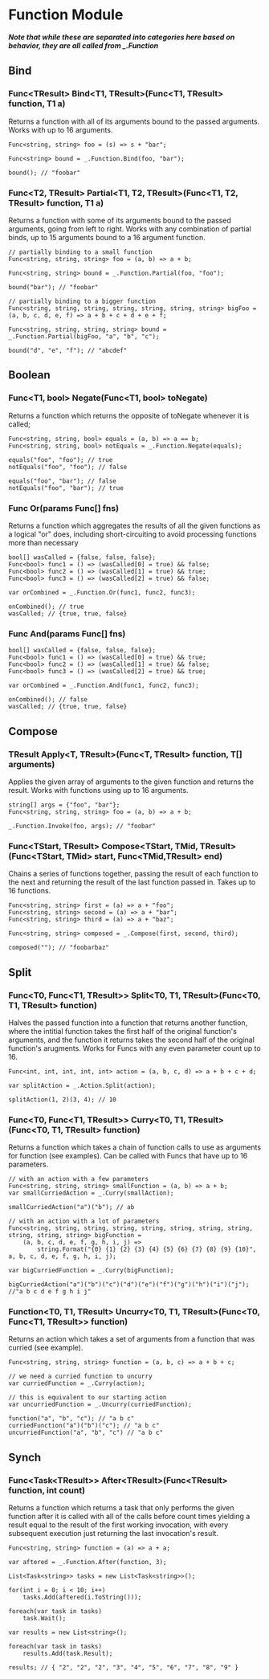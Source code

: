 # Function Module
***Note that while these are separated into categories here based on behavior, they are all called from _.Function***

## Bind
### Func\<TResult\> Bind\<T1, TResult\>(Func\<T1, TResult\> function, T1 a)
Returns a function with all of its arguments bound to the passed arguments. Works with up to 16 arguments.
```
Func<string, string> foo = (s) => s + "bar";

Func<string> bound = _.Function.Bind(foo, "bar");

bound(); // "foobar"
```

### Func\<T2, TResult\> Partial\<T1, T2, TResult\>(Func\<T1, T2, TResult\> function, T1 a)
Returns a function with some of its arguments bound to the passed arguments, going from left to right. Works with any combination of partial binds, up to 15 arguments bound to a 16 argument function.
```
// partially binding to a small function
Func<string, string, string> foo = (a, b) => a + b;

Func<string, string> bound = _.Function.Partial(foo, "foo");

bound("bar"); // "foobar"

// partially binding to a bigger function
Func<string, string, string, string, string, string, string> bigFoo = (a, b, c, d, e, f) => a + b + c + d + e + f;

Func<string, string, string, string> bound = _.Function.Partial(bigFoo, "a", "b", "c");

bound("d", "e", "f"); // "abcdef"
```

## Boolean
### Func\<T1, bool\> Negate(Func<T1, bool> toNegate)
Returns a function which returns the opposite of toNegate whenever it is called;
```
Func<string, string, bool> equals = (a, b) => a == b;
Func<string, string, bool> notEquals = _.Function.Negate(equals);

equals("foo", "foo"); // true
notEquals("foo", "foo"); // false

equals("foo", "bar"); // false
notEquals("foo", "bar"); // true
```

### Func<bool> Or(params Func<bool>[] fns)
Returns a function which aggregates the results of all the given functions as a logical "or" does, including short-circuiting to avoid processing functions more than necessary
```
bool[] wasCalled = {false, false, false};
Func<bool> func1 = () => (wasCalled[0] = true) && false;
Func<bool> func2 = () => (wasCalled[1] = true) && true;
Func<bool> func3 = () => (wasCalled[2] = true) && false;

var orCombined = _.Function.Or(func1, func2, func3);

onCombined(); // true
wasCalled; // {true, true, false}
```

### Func<bool> And(params Func<bool>[] fns)
```
bool[] wasCalled = {false, false, false};
Func<bool> func1 = () => (wasCalled[0] = true) && true;
Func<bool> func2 = () => (wasCalled[1] = true) && false;
Func<bool> func3 = () => (wasCalled[2] = true) && true;

var orCombined = _.Function.And(func1, func2, func3);

onCombined(); // false
wasCalled; // {true, true, false}
```

## Compose
### TResult Apply\<T, TResult\>(Func\<T, TResult\> function, T[] arguments)
Applies the given array of arguments to the given function and returns the result. Works with functions using up to 16 arguments.
```
string[] args = {"foo", "bar"};
Func<string, string, string> foo = (a, b) => a + b;

_.Function.Invoke(foo, args); // "foobar"
```

### Func\<TStart, TResult\> Compose\<TStart, TMid, TResult\>(Func\<TStart, TMid\> start, Func\<TMid,TResult\> end)
Chains a series of functions together, passing the result of each function to the next and returning the result of the last function passed in. Takes up to 16 functions.
```
Func<string, string> first = (a) => a + "foo";
Func<string, string> second = (a) => a + "bar";
Func<string, string> third = (a) => a + "baz";

Func<string, string> composed = _.Compose(first, second, third);

composed(""); // "foobarbaz"
```

## Split
### Func\<T0, Func\<T1, TResult\>\> Split\<T0, T1, TResult\>(Func\<T0, T1, TResult\> function)
Halves the passed function into a function that returns another function, where the intitial function takes the first half of the original function's arguments, and the function it returns takes the second half of the original function's arugments. Works for Funcs with any even parameter count up to 16.
```
Func<int, int, int, int, int> action = (a, b, c, d) => a + b + c + d;

var splitAction = _.Action.Split(action);

splitAction(1, 2)(3, 4); // 10
```

### Func\<T0, Func\<T1, TResult\>\> Curry\<T0, T1, TResult\>(Func\<T0, T1, TResult\> function)
Returns a function which takes a chain of function calls to use as arguments for function (see examples). Can be called with Funcs that have up to 16 parameters.
```
// with an action with a few parameters
Func<string, string, string> smallFunction = (a, b) => a + b;
var smallCurriedAction = _.Curry(smallAction);

smallCurriedAction("a")("b"); // ab

// with an action with a lot of parameters
Func<string, string, string, string, string, string, string, string, string, string, string> bigFunction =
    (a, b, c, d, e, f, g, h, i, j) =>
        string.Format("{0} {1} {2} {3} {4} {5} {6} {7} {8} {9} {10}", a, b, c, d, e, f, g, h, i, j);

var bigCurriedFunction = _.Curry(bigFunction);

bigCurriedAction("a")("b")("c")("d")("e")("f")("g")("h")("i")("j"); //"a b c d e f g h i j"
```

### Function\<T0, T1, TResult\> Uncurry\<T0, T1, TResult\>(Func\<T0, Func\<T1, TResult\>\> function)
Returns an action which takes a set of arguments from a function that was curried (see example).
```
Func<string, string, string> function = (a, b, c) => a + b + c;

// we need a curried function to uncurry
var curriedFunction = _.Curry(action);

// this is equivalent to our starting action
var uncurriedFunction = _.Uncurry(curriedFunction);

function("a", "b", "c"); // "a b c"
curriedFunction("a")("b")("c"); // "a b c"
uncurriedFunction("a", "b", "c") // "a b c"
```

## Synch
### Func\<Task\<TResult\>\> After\<TResult\>(Func\<TResult\> function, int count)
Returns a function which returns a task that only performs the given function after it is called with all of the calls before count times yielding a result equal to the result of the first working invocation, with every subsequent execution just returning the last invocation's result.
```
Func<string, string> function = (a) => a + a;

var aftered = _.Function.After(function, 3);

List<Task<string>> tasks = new List<Task<string>>();

for(int i = 0; i < 10; i++)
    tasks.Add(aftered(i.ToString()));

foreach(var task in tasks)
    task.Wait();

var results = new List<string>();

foreach(var task in tasks)
    results.Add(task.Result);

results; // { "2", "2", "2", "3", "4", "5", "6", "7", "8", "9" }
```
